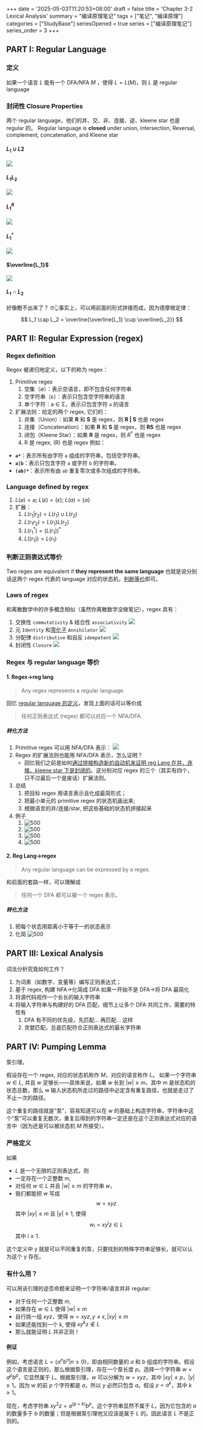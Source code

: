 +++
date = '2025-05-03T11:20:53+08:00'
draft = false
title = 'Chapter 3-2 Lexical Analysis'
summary = "编译原理笔记"
tags = ["笔记", "编译原理"]
categories = ["StudyBase"]
seriesOpened = true
series = ["编译原理笔记"]
series_order = 3
+++

## PART I: Regular Language

### 定义
如果一个语言 $L$ 能有一个 DFA/NFA $M$ ，使得 $L = L(M)$，则 $L$ 是 regular language
### 封闭性 Closure Properties

两个 regular language，他们的并、交、非、连接、逆、kleene star 也是 regular 的。
Regular language is **closed** under union, intersection, Reversal, complement, concatenation, and Kleene star
#### $L_1 \cup L2$

![](../../../_GeneralResources/Pasted%20image%2020250304213421.png)

#### $L_1L_2$

![](../../../_GeneralResources/Pasted%20image%2020250304213448.png)

#### $L_1^R$

![](../../../_GeneralResources/Pasted%20image%2020250304213512.png)

#### $L_1^*$
![](../../../_GeneralResources/Pasted%20image%2020250304213542.png)

#### $\overline{L_1}$
![](../../../_GeneralResources/Pasted%20image%2020250304214029.png)

#### $L_1 \cap L_2$

好像瞪不出来了？
🤓👆事实上，可以用前面的形式拼接而成，因为德摩根定律：
$$
L_1 \cap L_2 = \overline{\overline{L_1} \cup \overline{L_2}}
$$

## PART II: Regular Expression (regex)

### Regex definition
Regex 被递归地定义，以下的称为 regex：
1. Primitive regex
    1. 空集（∅）：表示空语言，即不包含任何字符串
    2. 空字符串（ε）：表示只包含空字符串的语言
    3. 单个字符：a ∈ Σ，表示只包含字符 `a` 的语言
2. 扩展法则：给定的两个 regex, 它们的：
    1. 并集（Union）：如果 **R** 和 **S** 是 regex，则 **R | S** 也是 regex
    2. 连接（Concatenation）：如果 **R** 和 **S** 是 regex，则 **RS** 也是 regex
    3. 闭包（Kleene Star）：如果 **R** 是 regex，则 $R^*$ 也是 regex
    4. R 是 regex, (R) 也是 regex
       例如：
- **`a*`**：表示所有由字符 `a` 组成的字符串，包括空字符串。
- **`a|b`**：表示只包含字符 `a` 或字符 `b` 的字符串。
- **`(ab)*`**：表示所有由 `ab` 重复零次或多次组成的字符串。

### Language defined by regex

1. $L (\varnothing) = \varnothing;~ L (\epsilon) = \{\epsilon\};~ L (a) = \{a\}$
2. 扩展：
    1.  $L (r_1|r_2) = L (r_1) \cup L(r_2)$
    2. $L (r_1r_2) = L (r_1)  L(r_2)$
    3. $L (r_1^*) = (L (r_1))^*$
    4. $L ((r_1)) = L (r_1)$

### 判断正则表达式等价
Two regex are equivalent if **they represent the same language**
也就是说分别话这两个 regex 代表的 language 对应的状态机，[判断等价](Chapter%203-1%20Finite%20Automata.md#DFA%20Bi-Simulation)即可。

### Laws of regex

和离散数学中的许多概念相似（虽然你离散数学没做笔记），regex 具有：
1. 交换性 `commutativity` & 结合性 `associativity`
   ![](../../../_GeneralResources/Pasted%20image%2020250304232034.png)
2. 元 `Identity` 和[零化子](../shattered.md#零化子) `Annihilator`
   ![](../../../_GeneralResources/Pasted%20image%2020250308152853.png)
3. 分配律 `distributive` 和自反 `idempotent`
   ![](../../../_GeneralResources/Pasted%20image%2020250308153613.png)
4. 封闭性 `Closure`
   ![](../../../_GeneralResources/Pasted%20image%2020250308153635.png)


### Regex 与 regular language 等价

#### 1. Regex->reg lang

> Any regex represents a regular language.

回忆 [regular language 的定义](Chapter%203-2%20Lexical%20Analysis.md#定义)，发现上面的话可以等价成

> 任何正则表达式 (regex) 都可以对应一个 NFA/DFA.

##### 转化方法
1. Primitive regex 可以用 NFA/DFA 表示：
   ![](../../../_GeneralResources/Pasted%20image%2020250308154724.png)
2. Regex 的扩展法则也能用 NFA/DFA 表示，怎么证明？
    - 回忆我们之前是如何[通过拼接构造新的自动机来证明 reg Lang 在并、连接、kleene star 下是封闭的](#封闭性%20Closure%20Properties)。这分别对应 regex 的三个（其实有四个，只不过最后一个是废话）扩展法则。
3. 总结
    1. 把目标 regex 用语言表示且化成最简形式；
    2. 把最小单元的 primitive regex 的状态机画出来;
    3. 根据语言的并/连接/star, 把这些基础的状态机拼接起来
4. 例子
    1. ![500](../../../_GeneralResources/Pasted%20image%2020250308160041.png)
    2. ![500](../../../_GeneralResources/Pasted%20image%2020250308160107.png)
    3. ![500](../../../_GeneralResources/Pasted%20image%2020250308160134.png)
    4. ![500](../../../_GeneralResources/Pasted%20image%2020250308160143.png)

#### 2. Reg Lang->regex

> Any regular language can be expressed by a regex.


和前面的套路一样，可以理解成

> 任何一个 DFA 都可以被一个 regex 表示。

##### 转化方法
1. 把每个状态用距离小于等于一的状态表示
2. 化简
   ![500](../../../_GeneralResources/Pasted%20image%2020250308161409.png)

## PART III: Lexical Analysis

词法分析究竟如何工作？
1. 为词素（如数字、变量等）编写正则表达式；
2. 基于 regex, 构建 NFA->化简成 DFA 如果一开始不是 DFA->将 DFA 最简化
3. 将源代码视作一个长长的输入字符串
4. 将输入字符串与构建好的 DFA 匹配，细节上让多个 DFA 共同工作，需要的特性有
    1. DFA 有不同的优先级，先匹配... 再匹配... 这样
    2. 贪婪匹配，总是匹配符合正则表达式的最长字符串

## PART IV: Pumping Lemma

泵引理。

假设存在一个 regex, 对应的状态机称作 $M$，对应的语言称作 $L$。
如果一个字符串 $w  \in L$, 并且 $w$ 足够长——具体来说，如果 $w$ 长到 $|w| \geq m$，其中 m 是状态机的状态总数，那么 w 输入状态机所走过的路径中必定含有重复路径，也就是走过了不止一次的路径。

这个重复的路径就是"泵"，容易知道可以在 $w$ 的基础上构造字符串，字符串中这个“泵”可以重复无数次，重复后得到的字符串一定还是在这个正则表达式对应的语言中（因为还是可以被状态机 $M$ 所接受）。

### 严格定义

如果
-  $L$ 是一个无限的正则表达式，则
- 一定存在一个正整数 $m$,
- 对任何 $w \in L$ 并且 $|w| \geq m$ 的字符串 $w$，
- 我们都能把 $w$ 写成 $$w=xyz$$ 其中 $|xy| \leq m$ 且 $|y| \geq 1$, 使得 $$w_i=xy^iz \in L$$ 其中 $i \geq 1$.

这个定义中 y 就是可以不同重复的泵，只要找到的特殊字符串足够长，就可以认为这个 y 存在。

### 有什么用？

可以用该引理的逆否命题来证明一个字符串/语言并非 regular:
- 对于任何一个正整数 $m$,
- 如果存在 $w \in L$ 使得 $|w| \geq m$
- 自行挑一组 $xyz$，使得 $w = xyz, y \neq \epsilon, |xy| \leq m$
- 如果还能找到一个 k, 使得 $xy^kz \notin L$
- 那么就能证明 $L$ 并非正则！

#### 例证


例如，考虑语言 $L = \{a^n b^n | n ≥ 0\}$，即由相同数量的 $a$ 和 $b$ 组成的字符串。假设这个语言是正则的，那么根据泵引理，存在一个泵长度 $p$。选择一个字符串 $w = a^p b^p$，它显然属于 $L$。根据泵引理，$w$ 可以分解为 $w = xyz$，其中 $|xy| ≤ p$，$|y| ≥ 1$。因为 $w$ 的前 $p$ 个字符都是 $a$，所以 $y$ 必然只包含 $a$。假设 $y = a^k$，其中 $k ≥ 1$。

现在，考虑字符串 $xy^2z = a^{(p+k)} b^p$。这个字符串显然不属于 $L$，因为它包含的 $a$ 的数量多于 $b$ 的数量；但是根据泵引理他又应该是属于 $L$ 的。因此语言 $L$ 不是正则的。

